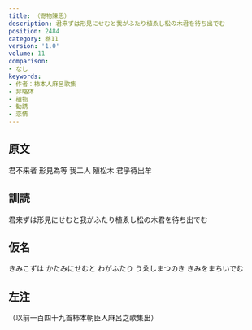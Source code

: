 ```yaml
---
title: （寄物陳思）
description: 君来ずは形見にせむと我がふたり植ゑし松の木君を待ち出でむ
position: 2484
category: 巻11
version: '1.0'
volume: 11
comparison:
- なし
keywords:
- 作者：柿本人麻呂歌集
- 非略体
- 植物
- 勧誘
- 恋情
---
```


## 原文

君不来者 形見為等 我二人 殖松木 君乎待出牟

## 訓読

君来ずは形見にせむと我がふたり植ゑし松の木君を待ち出でむ

## 仮名

きみこずは かたみにせむと わがふたり うゑしまつのき きみをまちいでむ

## 左注

（以前一百四十九首柿本朝臣人麻呂之歌集出）
